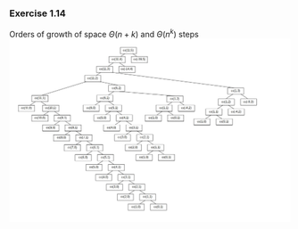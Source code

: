 ### Exercise 1.14
Orders of growth of space $\Theta(n+k)$ and $\Theta(n^k)$ steps  
![tree](https://github.com/jonathantorres/bookshelf/blob/master/sicp-js/img/1.14.jpg)

